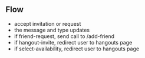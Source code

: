 ## Flow
- accept invitation or request
- the message and type updates
- if friend-request, send call to /add-friend
- if hangout-invite, redirect user to hangouts page
- if select-availability, redirect user to hangouts page